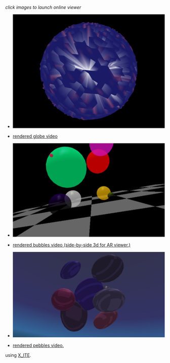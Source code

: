 *click images to launch online viewer*

* [![globe](art.jpg)](../../advancedViewer.html?model=./2002/decorations/art.x3d)

* [rendered globe video](https://youtu.be/SmrAfycNDos)

* [![bubbles](bubbles.png)](../../advancedViewer.html?model=./2002/decorations/bubbles.wrl)

* [rendered bubbles video (side-by-side 3d for AR viewer.)](https://youtu.be/wgNiOMX7mJg)

* [![pebbles](pebbles.jpg)](../../advancedViewer.html?model=./2002/decorations/pebbles.wrl)

* [rendered pebbles video.](https://youtu.be/xIlN747S_KQ)

using [X_ITE](http://create3000.de/x_ite).
